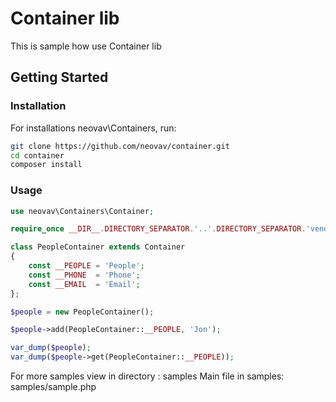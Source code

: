  Container lib
 ===============
 
 This is sample how use Container lib
 
 <!-- [START getstarted] -->
 ## Getting Started
 
 ### Installation
 
 For installations neovav\Containers, run:
 
 ```bash
 git clone https://github.com/neovav/container.git
 cd container
 composer install
 ```
 
 ### Usage
 
 ```php
 use neovav\Containers\Container;
 
 require_once __DIR__.DIRECTORY_SEPARATOR.'..'.DIRECTORY_SEPARATOR.'vendor'.DIRECTORY_SEPARATOR.'autoload.php';
 
 class PeopleContainer extends Container
 {
     const __PEOPLE = 'People';
     const __PHONE  = 'Phone';
     const __EMAIL  = 'Email';
 };
 
 $people = new PeopleContainer();
 
 $people->add(PeopleContainer::__PEOPLE, 'Jon');
 
 var_dump($people);
 var_dump($people->get(PeopleContainer::__PEOPLE));
 ```
 
 For more samples view in directory : samples
 Main file in samples: samples/sample.php